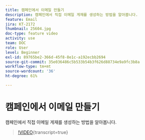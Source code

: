 ```yaml
---
title: 캠페인에서 이메일 만들기
description: 캠페인에서 직접 이메일 게재를 생성하는 방법을 알아봅니다.
feature: Email
jira: KT-2172
thumbnail: 25604.jpg
doc-type: feature video
activity: use
team: DOC
role: User
level: Beginner
exl-id: 89765be2-366d-45f8-8e1c-a192ecbb2694
source-git-commit: 35e036486c5b533b54b3f626d88734e9a9fc3b8a
workflow-type: tm+mt
source-wordcount: '36'
ht-degree: 61%

---
```


# 캠페인에서 이메일 만들기

캠페인에서 직접 이메일 게재를 생성하는 방법을 알아봅니다.

>[!VIDEO](https://video.tv.adobe.com/v/25604?quality=12&learn=on){transcript=true}
